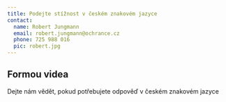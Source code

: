 ```yaml
---
title: Podejte stížnost v českém znakovém jazyce
contact:
  name: Robert Jungmann
  email: robert.jungmann@ochrance.cz
  phone: 725 988 016
  pic: robert.jpg
---
```


## Formou videa

Dejte nám vědět, pokud potřebujete odpověď v českém znakovém jazyce
